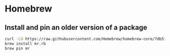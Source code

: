 # Homebrew

## Install and pin an older version of a package

```sh
curl -LO https://raw.githubusercontent.com/Homebrew/homebrew-core/7db534bc0d5fdbc5ece102eed869b5832b742c47/Formula/mr.rb
brew install mr.rb
brew pin mr
```
